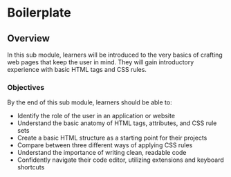 # Boilerplate

## Overview

In this sub module, learners will be introduced to the very basics of crafting web pages that keep the user in mind. They will gain introductory experience with basic HTML tags and CSS rules.

### Objectives

By the end of this sub module, learners should be able to:

-   Identify the role of the user in an application or website
-   Understand the basic anatomy of HTML tags, attributes, and CSS rule sets
-   Create a basic HTML structure as a starting point for their projects
-   Compare between three different ways of applying CSS rules
-   Understand the importance of writing clean, readable code
-   Confidently navigate their code editor, utilizing extensions and keyboard shortcuts
